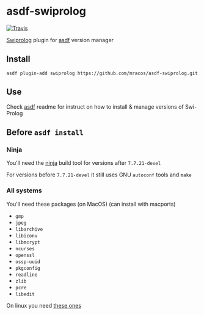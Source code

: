 # asdf-swiprolog

[![Travis](https://img.shields.io/travis/mracos/asdf-swiprolog/master.svg?style=flat-square)](https://travis-ci.org/mracos/asdf-swiprolog)

[Swiprolog](http://www.swi-prolog.org/) plugin for [asdf](https://github.com/asdf-vm/asdf) version manager

## Install

```
asdf plugin-add swiprolog https://github.com/mracos/asdf-swiprolog.git
```

## Use

Check [asdf](https://github.com/asdf-vm/asdf) readme for instruct on how to install & manage versions of Swi-Prolog

## Before `asdf install`

### Ninja
You'll need the [ninja](https://ninja-build.org/) build tool for versions after `7.7.21-devel`

For versions before `7.7.21-devel` it still uses GNU `autoconf` tools and `make`

### All systems
You'll need these packages (on MacOS) (can install with macports)

- `gmp`
- `jpeg`
- `libarchive`
- `libiconv`
- `libmcrypt`
- `ncurses`
- `openssl`
- `ossp-uuid`
- `pkgconfig`
- `readline`
- `zlib`
- `pcre`
- `libedit`

On linux you need [these ones](http://www.swi-prolog.org/build/prerequisites.html)
